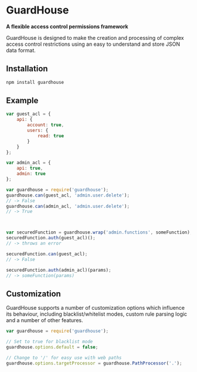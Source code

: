 # GuardHouse
**A flexible access control permissions framework**

GuardHouse is designed to make the creation and processing of complex access control restrictions using an easy to understand and store JSON data format.

## Installation

```sh
npm install guardhouse
```

## Example

```javascript
var guest_acl = {
	api: {
		account: true,
		users: {
			read: true
		}
	}
};

var admin_acl = {
	api: true,
	admin: true
};

var guardhouse = require('guardhouse');
guardhouse.can(guest_acl, 'admin.user.delete');
// -> False
guardhouse.can(admin_acl, 'admin.user.delete');
// -> True



var securedFunction = guardhouse.wrap('admin.functions', someFunction);
securedFunction.auth(guest_acl)();
// -> throws an error

securedFunction.can(guest_acl);
// -> False

securedFunction.auth(admin_acl)(params);
// -> someFunction(params)
```

## Customization
GuardHouse supports a number of customization options which influence its behaviour, including blacklist/whitelist modes, custom rule parsing logic and a number of other features.

```javascript
var guardhouse = require('guardhouse');

// Set to true for blacklist mode
guardhouse.options.default = false;

// Change to '/' for easy use with web paths
guardhouse.options.targetProcessor = guardhouse.PathProcessor('.');
```